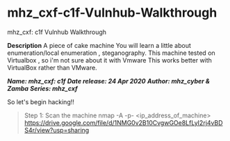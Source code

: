 # mhz_cxf-c1f-Vulnhub-Walkthrough
mhz_cxf: c1f Vulnhub Walkthrough

**Description**
A piece of cake machine
You will learn a little about enumeration/local enumeration , steganography.
This machine tested on Virtualbox , so i'm not sure about it with Vmware
This works better with VirtualBox rather than VMware.

***Name: mhz_cxf: c1f***
***Date release: 24 Apr 2020***
***Author: mhz_cyber & Zamba***
***Series: mhz_cxf***

So let's begin hacking!!
> Step 1: Scan the machine
> nmap -A -p- <ip_address_of_machine>
https://drive.google.com/file/d/1NMG0v2B10CvgwGOe8LfLyI2rj4vBDS4r/view?usp=sharing
